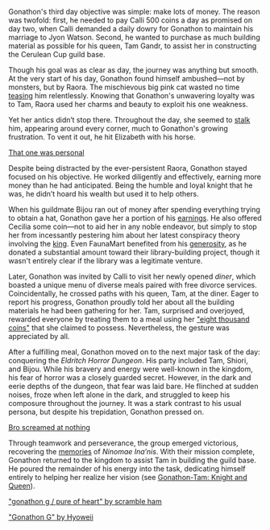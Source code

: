 Gonathon's third day objective was simple: make lots of money. The reason was twofold: first, he needed to pay Calli 500 coins a day as promised on day two, when Calli demanded a daily dowry for Gonathon to maintain his marriage to Jyon Watson. Second, he wanted to purchase as much building material as possible for his queen, Tam Gandr, to assist her in constructing the Cerulean Cup guild base.

Though his goal was as clear as day, the journey was anything but smooth. At the very start of his day, Gonathon found himself ambushed—not by monsters, but by Raora. The mischievous big pink cat wasted no time [teasing](https://www.youtube.com/live/6exWVCmzA9I?feature=shared&t=1395) him relentlessly. Knowing that Gonathon's unwavering loyalty was to Tam, Raora used her charms and beauty to exploit his one weakness.

Yet her antics didn’t stop there. Throughout the day, she seemed to [stalk](https://www.youtube.com/live/6exWVCmzA9I?feature=shared&t=2160) him, appearing around every corner, much to Gonathon's growing frustration. To vent it out, he hit Elizabeth with his horse.

[That one was personal](#embed:https://www.youtube.com/live/6exWVCmzA9I?t=1799)

Despite being distracted by the ever-persistent Raora, Gonathon stayed focused on his objective. He worked diligently and effectively, earning more money than he had anticipated. Being the humble and loyal knight that he was, he didn’t hoard his wealth but used it to help others.

When his guildmate Bijou ran out of money after spending everything trying to obtain a hat, Gonathon gave her a portion of his [earnings](https://www.youtube.com/live/6exWVCmzA9I?feature=shared&t=1567). He also offered Cecilia some coin—not to aid her in any noble endeavor, but simply to stop her from incessantly pestering him about her latest conspiracy theory involving the [king](https://www.youtube.com/live/6exWVCmzA9I?feature=shared&t=2891). Even FaunaMart benefited from his [generosity](https://www.youtube.com/live/6exWVCmzA9I?feature=shared&t=3346), as he donated a substantial amount toward their library-building project, though it wasn't entirely clear if the library was a legitimate venture.

Later, Gonathon was invited by Calli to visit her newly opened _diner_, which boasted a unique menu of diverse meals paired with free divorce services. Coincidentally, he crossed paths with his queen, Tam, at the diner. Eager to report his progress, Gonathon proudly told her about all the building materials he had been gathering for her. Tam, surprised and overjoyed, rewarded everyone by treating them to a meal using her ["eight thousand coins"](https://www.youtube.com/live/6exWVCmzA9I?feature=shared&t=9637) that she claimed to possess. Nevertheless, the gesture was appreciated by all.

After a fulfilling meal, Gonathon moved on to the next major task of the day: conquering the _Eldritch Horror Dungeon_. His party included Tam, Shiori, and Bijou. While his bravery and energy were well-known in the kingdom, his fear of horror was a closely guarded secret. However, in the dark and eerie depths of the dungeon, that fear was laid bare. He flinched at sudden noises, froze when left alone in the dark, and struggled to keep his composure throughout the journey. It was a stark contrast to his usual persona, but despite his trepidation, Gonathon pressed on.

[Bro screamed at nothing](#embed:https://www.youtube.com/live/6exWVCmzA9I?feature=shared&t=10587)

Through teamwork and perseverance, the group emerged victorious, recovering the [memories](https://www.youtube.com/live/6exWVCmzA9I?feature=shared&t=10803) of _Ninomae Ina’nis_. With their mission complete, Gonathon returned to the kingdom to assist Tam in building the guild base. He poured the remainder of his energy into the task, dedicating himself entirely to helping her realize her vision (see [Gonathon-Tam: Knight and Queen](#edge:gigi-kronii)).

["gonathon g / pure of heart" by scramble ham](https://x.com/scrambleham/status/1831057372820963655)

["Gonathon G" by Hyoweii](https://x.com/weiiyxn/status/1831340977870823504)
